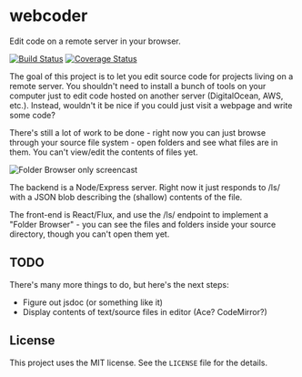 # webcoder

Edit code on a remote server in your browser.

[![Build Status](https://travis-ci.org/mjlyons/webcoder.svg?branch=master)](https://travis-ci.org/mjlyons/webcoder)
[![Coverage Status](https://coveralls.io/repos/mjlyons/webcoder/badge.svg?branch=master&service=github)](https://coveralls.io/github/mjlyons/webcoder?branch=master)

The goal of this project is to let you edit source code for projects living on a
remote server. You shouldn't need to install a bunch of tools on your computer just to 
edit code hosted on another server (DigitalOcean, AWS, etc.). Instead, wouldn't it be nice
if you could just visit a webpage and write some code?

There's still a lot of work to be done - right now you can just browse through your
source file system - open folders and see what files are in them. You can't view/edit
the contents of files yet.

![Folder Browser only screencast](https://www.dropbox.com/s/2a4tndwo4fvf8pb/folder-browser-only.gif?raw=1)

The backend is a Node/Express server. Right now it just responds to /ls/<PATH> with a JSON
blob describing the (shallow) contents of the file.

The front-end is React/Flux, and use the /ls/ endpoint to implement a "Folder Browser" - you can
see the files and folders inside your source directory, though you can't open them yet.

## TODO

There's many more things to do, but here's the next steps:

* Figure out jsdoc (or something like it)
* Display contents of text/source files in editor (Ace? CodeMirror?)

## License

This project uses the MIT license. See the `LICENSE` file for the details.
